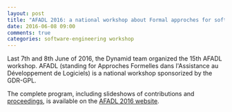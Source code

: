 ```yaml
---
layout: post
title: "AFADL 2016: a national workshop about Formal approches for software development"
date: 2016-06-08 09:00
comments: true
categories: software-engineering workshop
---
```


Last 7th and 8th June of 2016, the Dynamid team organized the 15th AFADL workshop. AFADL (standing for Approches Formelles dans l'Assistance au Développement de Logiciels) is a national workshop sponsorized by the GDR-GPL.

The complete program, including slideshows of contributions and [proceedings](http://afadl2016.conf.citi-lab.fr/Documents/AFADL2016.pdf), is available on the [AFADL 2016 website](http://afadl2016.conf.citi-lab.fr/).
